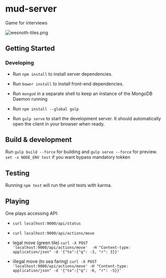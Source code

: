 # mud-server

Game for interviews

![wesnoth-tiles.png](https://raw.githubusercontent.com/syzer/game-recruitment/master/client/assets/images/wesnoth-tiles.png)

## Getting Started


### Developing

- Run `npm install` to install server dependencies.

- Run `bower install` to install front-end dependencies.

- Run `mongod` in a separate shell to keep an instance of the MongoDB Daemon running

- Run `npm install --global gulp`

- Run `gulp serve` to start the development server. It should automatically open the client in your browser when ready.

## Build & development

Run `gulp build --force` for building and `gulp serve --force` for preview.
`set -x NODE_ENV test` if you want bypass mandatory tokken

## Testing

Running `npm test` will run the unit tests with karma.


## Playing

One plays accessing API:

- `curl localhost:9000/api/status`
- `curl localhost:9000/api/actions/move`

- legal move (green tile)
`curl -X POST 'localhost:9000/api/actions/move'  -H "Content-type: application/json" -d '{"to":{"q": -3, "r": 3}}'`

- illegal move (to sea faring)
`curl -X POST 'localhost:9000/api/actions/move' -H "Content-type: application/json" -d '{"to":{"q": -6, "r": -5}}'`


